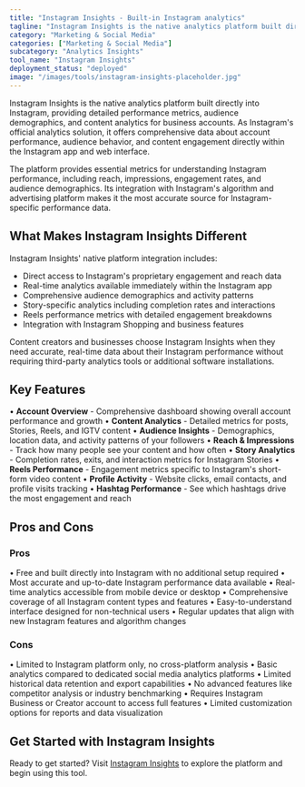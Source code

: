 ```yaml
---
title: "Instagram Insights - Built-in Instagram analytics"
tagline: "Instagram Insights is the native analytics platform built directly into Instagram, providing detailed performance metrics, audience demographics, and content analytics for business accounts..."
category: "Marketing & Social Media"
categories: ["Marketing & Social Media"]
subcategory: "Analytics Insights"
tool_name: "Instagram Insights"
deployment_status: "deployed"
image: "/images/tools/instagram-insights-placeholder.jpg"
---
```


Instagram Insights is the native analytics platform built directly into Instagram, providing detailed performance metrics, audience demographics, and content analytics for business accounts. As Instagram's official analytics solution, it offers comprehensive data about account performance, audience behavior, and content engagement directly within the Instagram app and web interface.

The platform provides essential metrics for understanding Instagram performance, including reach, impressions, engagement rates, and audience demographics. Its integration with Instagram's algorithm and advertising platform makes it the most accurate source for Instagram-specific performance data.

## What Makes Instagram Insights Different

Instagram Insights' native platform integration includes:
- Direct access to Instagram's proprietary engagement and reach data
- Real-time analytics available immediately within the Instagram app
- Comprehensive audience demographics and activity patterns
- Story-specific analytics including completion rates and interactions
- Reels performance metrics with detailed engagement breakdowns
- Integration with Instagram Shopping and business features

Content creators and businesses choose Instagram Insights when they need accurate, real-time data about their Instagram performance without requiring third-party analytics tools or additional software installations.

## Key Features

• **Account Overview** - Comprehensive dashboard showing overall account performance and growth
• **Content Analytics** - Detailed metrics for posts, Stories, Reels, and IGTV content
• **Audience Insights** - Demographics, location data, and activity patterns of your followers
• **Reach & Impressions** - Track how many people see your content and how often
• **Story Analytics** - Completion rates, exits, and interaction metrics for Instagram Stories
• **Reels Performance** - Engagement metrics specific to Instagram's short-form video content
• **Profile Activity** - Website clicks, email contacts, and profile visits tracking
• **Hashtag Performance** - See which hashtags drive the most engagement and reach

## Pros and Cons

### Pros
• Free and built directly into Instagram with no additional setup required
• Most accurate and up-to-date Instagram performance data available
• Real-time analytics accessible from mobile device or desktop
• Comprehensive coverage of all Instagram content types and features
• Easy-to-understand interface designed for non-technical users
• Regular updates that align with new Instagram features and algorithm changes

### Cons
• Limited to Instagram platform only, no cross-platform analysis
• Basic analytics compared to dedicated social media analytics platforms
• Limited historical data retention and export capabilities
• No advanced features like competitor analysis or industry benchmarking
• Requires Instagram Business or Creator account to access full features
• Limited customization options for reports and data visualization

## Get Started with Instagram Insights

Ready to get started? Visit [Instagram Insights](https://business.instagram.com/getting-started) to explore the platform and begin using this tool.